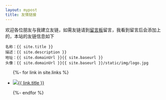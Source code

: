 ```yaml
---
layout: mypost
title: 友情链接
---
```


欢迎各位朋友与我建立友链，如需友链请到[留言板](chat.html)留言，我看到留言后会添加上的，本站的友链信息如下

```
名称：{{ site.title }}
描述：{{ site.description }}
地址：{{ site.domainUrl }}{{ site.baseurl }}
头像：{{ site.domainUrl }}{{ site.baseurl }}/static/img/logo.jpg
```
<link rel="stylesheet" href="{{site.baseurl}}/static/css/common.css?t={{buildAt}}">
<ul>
  {%- for link in site.links %}
  <li>
    <p><img class="logo" src="{{ link.headurl }}" /><a href="{{ link.url }}" title="{{ link.desc }}" target="_blank" >{{ link.title }}</a></p>
  </li>
  {%- endfor %}
</ul>
